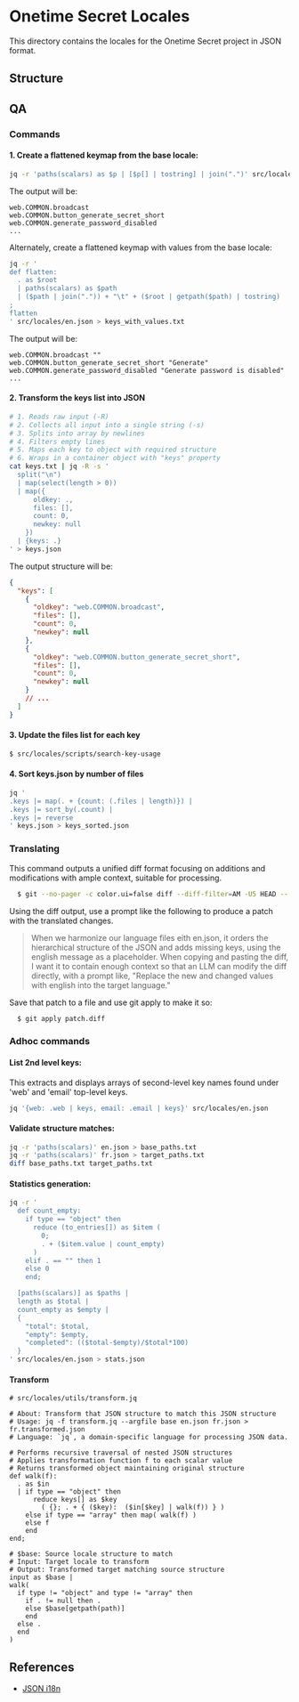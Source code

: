 # Onetime Secret Locales

This directory contains the locales for the Onetime Secret project in JSON format.

## Structure

## QA

### Commands

#### 1. Create a flattened keymap from the base locale:

```bash
jq -r 'paths(scalars) as $p | [$p[] | tostring] | join(".")' src/locales/en.json > keys.txt
```
The output will be:

```
web.COMMON.broadcast
web.COMMON.button_generate_secret_short
web.COMMON.generate_password_disabled
...
```

Alternately, create a flattened keymap with values from the base locale:

```bash
jq -r '
def flatten:
  . as $root
  | paths(scalars) as $path
  | ($path | join(".")) + "\t" + ($root | getpath($path) | tostring)
;
flatten
' src/locales/en.json > keys_with_values.txt
```

The output will be:

```
web.COMMON.broadcast ""
web.COMMON.button_generate_secret_short "Generate"
web.COMMON.generate_password_disabled "Generate password is disabled"
...
```

#### 2. Transform the keys list into JSON


```bash
# 1. Reads raw input (-R)
# 2. Collects all input into a single string (-s)
# 3. Splits into array by newlines
# 4. Filters empty lines
# 5. Maps each key to object with required structure
# 6. Wraps in a container object with "keys" property
cat keys.txt | jq -R -s '
  split("\n")
  | map(select(length > 0))
  | map({
      oldkey: .,
      files: [],
      count: 0,
      newkey: null
    })
  | {keys: .}
' > keys.json
```

The output structure will be:

```json
{
  "keys": [
    {
      "oldkey": "web.COMMON.broadcast",
      "files": [],
      "count": 0,
      "newkey": null
    },
    {
      "oldkey": "web.COMMON.button_generate_secret_short",
      "files": [],
      "count": 0,
      "newkey": null
    }
    // ...
  ]
}
```

#### 3. Update the files list for each key

```bash
$ src/locales/scripts/search-key-usage
```

#### 4. Sort keys.json by number of files

```bash
jq '
.keys |= map(. + {count: (.files | length)}) |
.keys |= sort_by(.count) |
.keys |= reverse
' keys.json > keys_sorted.json
```

### Translating

This command outputs a unified diff format focusing on additions and modifications with ample context, suitable for processing.

```bash
  $ git --no-pager -c color.ui=false diff --diff-filter=AM -U5 HEAD -- src/locales/LANG.json
```

Using the diff output, use a prompt like the following to produce a patch with the translated changes.

> When we harmonize our language files eith en.json, it orders the
> hierarchical structure of the JSON and adds missing keys, using the english
> message as a placeholder. When copying and pasting the diff, I want it to
> contain enough context so that an LLM can modify the diff directly, with a
> prompt like, "Replace the new and changed values with english into the
> target language."

Save that patch to a file and use git apply to make it so:

```bash
  $ git apply patch.diff
```

### Adhoc commands

#### List 2nd level keys:

This extracts and displays arrays of second-level key names found under 'web' and 'email' top-level keys.

```bash
jq '{web: .web | keys, email: .email | keys}' src/locales/en.json
```


#### Validate structure matches:

```bash
jq -r 'paths(scalars)' en.json > base_paths.txt
jq -r 'paths(scalars)' fr.json > target_paths.txt
diff base_paths.txt target_paths.txt
```

#### Statistics generation:

```bash
jq -r '
  def count_empty:
    if type == "object" then
      reduce (to_entries[]) as $item (
        0;
        . + ($item.value | count_empty)
      )
    elif . == "" then 1
    else 0
    end;

  [paths(scalars)] as $paths |
  length as $total |
  count_empty as $empty |
  {
    "total": $total,
    "empty": $empty,
    "completed": (($total-$empty)/$total*100)
  }
' src/locales/en.json > stats.json
```

#### Transform

```jq
# src/locales/utils/transform.jq

# About: Transform that JSON structure to match this JSON structure
# Usage: jq -f transform.jq --argfile base en.json fr.json > fr.transformed.json
# Language: `jq`, a domain-specific language for processing JSON data.

# Performs recursive traversal of nested JSON structures
# Applies transformation function f to each scalar value
# Returns transformed object maintaining original structure
def walk(f):
  . as $in
  | if type == "object" then
      reduce keys[] as $key
        ( {}; . + { ($key):  ($in[$key] | walk(f)) } )
    else if type == "array" then map( walk(f) )
    else f
    end
end;

# $base: Source locale structure to match
# Input: Target locale to transform
# Output: Transformed target matching source structure
input as $base |
walk(
  if type != "object" and type != "array" then
    if . != null then .
    else $base[getpath(path)]
    end
  else .
  end
)
```

## References

- [JSON i18n](https://phrase.com/blog/posts/json-i18n/)
